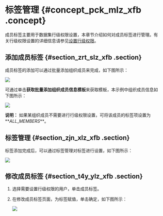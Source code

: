 # 标签管理 {#concept_pck_mlz_xfb .concept}

成员标签主要用于数据集行级权限设置，本章节介绍如何对成员标签进行管理。有关行级权限设置的详细信息请参见[设置行级权限](cn.zh-CN/用户指南/权限管理/设置行级权限.md#)。

## 添加成员标签 {#section_zrt_slz_xfb .section}

成员标签的添加可以通过批量添加组织成员来完成，如下图所示：

![](http://static-aliyun-doc.oss-cn-hangzhou.aliyuncs.com/assets/img/65044/154347288633086_zh-CN.png)

可通过单击**获取批量添加组织成员信息模板**来获取模板，本示例中组织成员信息如下图所示：

![](http://static-aliyun-doc.oss-cn-hangzhou.aliyuncs.com/assets/img/65044/154347288633087_zh-CN.png)

**说明：** 如果某组织成员不需要进行行级权限设置，可将该成员的标签项设置为**$ALL\_MEMBERS$**。

## 标签管理 {#section_zjn_xlz_xfb .section}

标签添加完成后，可以通过标签管理对标签进行设置，如下图所示：

![](http://static-aliyun-doc.oss-cn-hangzhou.aliyuncs.com/assets/img/65044/154347288633088_zh-CN.png)

## 修改成员标签 {#section_t4y_ylz_xfb .section}

1.  选择需要设置行级权限的用户，单击成员标签。
2.  在修改成员标签页面，为标签赋值，单击确定，如下图所示：

    ![](http://static-aliyun-doc.oss-cn-hangzhou.aliyuncs.com/assets/img/65044/154347288633089_zh-CN.png)


